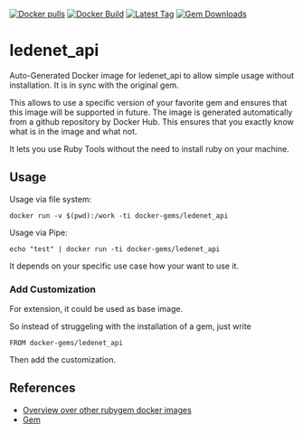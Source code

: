 [![Docker pulls](https://img.shields.io/docker/pulls/rubygem/ledenet_api.svg)](https://hub.docker.com/r/rubygem/ledenet_api/)
[![Docker Build](https://img.shields.io/docker/automated/rubygem/ledenet_api.svg)](https://hub.docker.com/r/rubygem/ledenet_api/)
[![Latest Tag](https://img.shields.io/github/tag/docker-rubygem/ledenet_api.svg)](https://hub.docker.com/r/rubygem/ledenet_api/)
[![Gem Downloads](https://img.shields.io/gem/dt/ledenet_api.svg)](https://rubygems.org/gems/ledenet_api/)
# ledenet_api

Auto-Generated Docker image for ledenet_api to allow simple usage without installation.
It is in sync with the original gem.

This allows to use a specific version of your favorite gem and ensures that this image will be supported in future.
The image is generated automatically from a github repository by Docker Hub.
This ensures that you exactly know what is in the image and what not.

It lets you use Ruby Tools without the need to install ruby on your machine.

## Usage

Usage via file system:

`docker run -v $(pwd):/work -ti docker-gems/ledenet_api`

Usage via Pipe:

`echo "test" | docker run -ti docker-gems/ledenet_api`

It depends on your specific use case how your want to use it.

### Add Customization

For extension, it could be used as base image.

So instead of struggeling with the installation of a gem, just write

`FROM docker-gems/ledenet_api`

Then add the customization.

## References

 - [Overview over other rubygem docker images](https://github.com/thinkbot/docker-rubygem)
 - [Gem](https://rubygems.org/gems/ledenet_api/)
